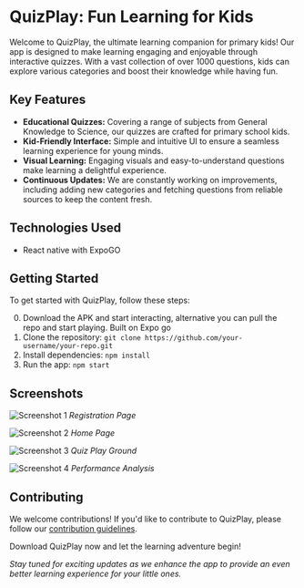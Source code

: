 # QuizPlay: Fun Learning for Kids

Welcome to QuizPlay, the ultimate learning companion for primary kids! Our app is designed to make learning engaging and enjoyable through interactive quizzes. With a vast collection of over 1000 questions, kids can explore various categories and boost their knowledge while having fun.

## Key Features

- **Educational Quizzes:** Covering a range of subjects from General Knowledge to Science, our quizzes are crafted for primary school kids.
- **Kid-Friendly Interface:** Simple and intuitive UI to ensure a seamless learning experience for young minds.
- **Visual Learning:** Engaging visuals and easy-to-understand questions make learning a delightful experience.
- **Continuous Updates:** We are constantly working on improvements, including adding new categories and fetching questions from reliable sources to keep the content fresh.

## Technologies Used
- React native with ExpoGO


## Getting Started

To get started with QuizPlay, follow these steps:

0. Download the APK and start interacting, alternative you can pull the repo and start playing. Built on Expo go
1. Clone the repository: `git clone https://github.com/your-username/your-repo.git`
2. Install dependencies: `npm install`
3. Run the app: `npm start`

## Screenshots

![Screenshot 1](./screenshots/screenshots1.png)
*Registration Page*

![Screenshot 2](./screenshots/screenshots2.png)
*Home Page*

![Screenshot 3](./screenshots/screenshots3.png)
*Quiz Play Ground*

![Screenshot 4](./screenshots/screenshots4.png)
*Performance Analysis*

## Contributing

We welcome contributions! If you'd like to contribute to QuizPlay, please follow our [contribution guidelines](CONTRIBUTING.md).

Download QuizPlay now and let the learning adventure begin!

*Stay tuned for exciting updates as we enhance the app to provide an even better learning experience for your little ones.*
